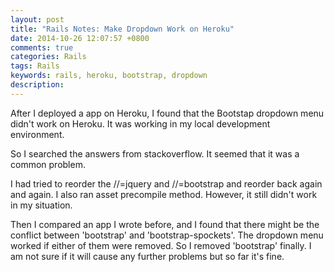 ```yaml
---
layout: post
title: "Rails Notes: Make Dropdown Work on Heroku"
date: 2014-10-26 12:07:57 +0800
comments: true
categories: Rails
tags: Rails
keywords: rails, heroku, bootstrap, dropdown
description: 
---
```


After I deployed a app on Heroku, I found that the Bootstap dropdown menu didn't work on Heroku. It was working in my local development environment.

So I searched the answers from stackoverflow. It seemed that it was a common problem. 

I had tried to reorder the //=jquery and //=bootstrap and reorder back again and again. I also ran asset precompile method. However, it still didn't work in my situation.

Then I compared an app I wrote before, and I found that there might be the conflict between 'bootstrap' and 'bootstrap-spockets'. The dropdown menu worked if either of them were removed. So I removed 'bootstrap' finally. I am not sure if it will cause any further problems but so far it's fine.  



